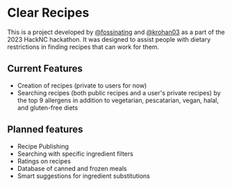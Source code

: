 # Clear Recipes

This is a project developed by [@fossinating](https://github.com/fossinating) and [@krohan03](https://github.com/krohan03) as a part of the 2023 HackNC hackathon. It was designed to assist people with dietary restrictions in finding recipes that can work for them.

## Current Features

- Creation of recipes (private to users for now)
- Searching recipes (both public recipes and a user's private recipes) by the top 9 allergens in addition to vegetarian, pescatarian, vegan, halal, and gluten-free diets

## Planned features

- Recipe Publishing
- Searching with specific ingredient filters
- Ratings on recipes
- Database of canned and frozen meals
- Smart suggestions for ingredient substitutions
